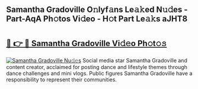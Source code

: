 ## Samantha Gradoville O𝚗lyf𝚊ns Le𝚊𝚔ed N𝚞𝚍es - Part-AqA Ph𝚘tos Vi𝚍eo - H𝚘t Part Le𝚊𝚔s aJHT8

# <h2><a href="http://hf63v5.feru.top/?c=Samantha+Gradoville">🔗 👉 🔴 Samantha Gradoville Vi𝚍𝚎o Ph𝚘t𝚘𝚜</a></h2>

[![Samantha Gradoville Nu𝚍𝚎s](https://i.imgur.com/0TWrTi3.gif)](http://hf63v5.feru.top/?c=Samantha+Gradoville)
Social media star Samantha Gradoville and content creator, acclaimed for posting dance and lifestyle themes through dance challenges and mini vlogs. Public figures Samantha Gradoville have a responsibility to represent their communities. 
